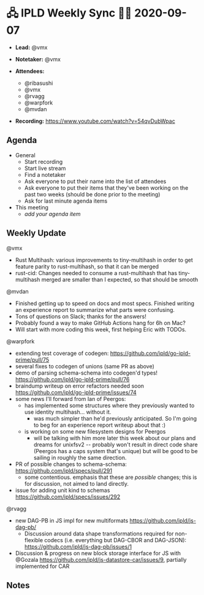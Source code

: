 # 🖧 IPLD Weekly Sync 🙌🏽 2020-09-07

- **Lead:** @vmx
- **Notetaker:** @vmx
- **Attendees:**
  - @ribasushi
  - @vmx
  - @rvagg
  - @warpfork
  - @mvdan 

- **Recording:** https://www.youtube.com/watch?v=54qvDubWpac


## Agenda

- General
  - Start recording
  - Start live stream
  - Find a notetaker
  - Ask everyone to put their name into the list of attendees
  - Ask everyone to put their items that they've been working on the past two weeks (should be done prior to the meeting)
  - Ask for last minute agenda items
- This meeting
  - _add your agenda item_


## Weekly Update

@vmx
 - Rust Multihash: various improvements to tiny-multihash in order to get feature parity to rust-multihash, so that it can be merged
 - rust-cid: Changes needed to consume a rust-multihash that has tiny-multihash merged are smaller than I expected, so that should be smooth

@mvdan 
 - Finished getting up to speed on docs and most specs. Finished writing an experience report to summarize what parts were confusing.
 - Tons of questions on Slack; thanks for the answers!
 - Probably found a way to make GitHub Actions hang for 6h on Mac?
 - Will start with more coding this week, first helping Eric with TODOs.

@warpfork 
- extending test coverage of codegen: https://github.com/ipld/go-ipld-prime/pull/75
- several fixes to codegen of unions (same PR as above)
- demo of parsing schema-schema into codegen'd types! https://github.com/ipld/go-ipld-prime/pull/76
- braindump writeup on error refactors needed soon https://github.com/ipld/go-ipld-prime/issues/74
- some news I'll forward from Ian of Peergos:
	- has implemented some structures where they previously wanted to use identity multihash... without it.
		- was much simpler than he'd previously anticipated.  So I'm going to beg for an experience report writeup about that :)
	- is working on some new filesystem designs for Peergos
		- will be talking with him more later this week about our plans and dreams for unixfsv2 -- probably won't result in direct code share (Peergos has a caps system that's unique) but will be good to be sailing in roughly the same direction.
- PR of possible changes to schema-schema: https://github.com/ipld/specs/pull/291
	- some contentious.  emphasis that these are _possible_ changes; this is for discussion, not aimed to land directly.
- issue for adding unit kind to schemas https://github.com/ipld/specs/issues/292

@rvagg
  - new DAG-PB in JS impl for new multiformats https://github.com/ipld/js-dag-pb/
      - Discussion around data shape transformations required for non-flexible codecs (i.e. everything but DAG-CBOR and DAG-JSON): https://github.com/ipld/js-dag-pb/issues/1
  - Discussion & progress on new block storage interface for JS with @Gozala https://github.com/ipld/js-datastore-car/issues/9, partially implemented for CAR


## Notes

<!-- After each call, the notetaker submits a PR to https://github.com/ipld/team-mgmt to store the notes on the meeting-notes folder -->

